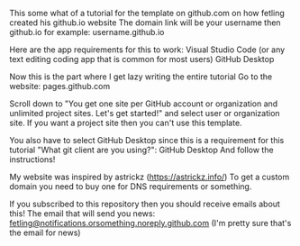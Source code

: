 This some what of a tutorial for the template on github.com on how fetling created his github.io website
The domain link will be your username then github.io for example: username.github.io

Here are the app requirements for this to work:
Visual Studio Code (or any text editing coding app that is common for most users)
GitHub Desktop

Now this is the part where I get lazy writing the entire tutorial
Go to the website: pages.github.com

Scroll down to "You get one site per GitHub account or organization and unlimited project sites. Let's get started!"
and select user or organization site. If you want a project site then you can't use this template.

You also have to select GitHub Desktop since this is a requirement for this tutorial
"What git client are you using?": GitHub Desktop
And follow the instructions!

My website was inspired by astrickz (https://astrickz.info/)
To get a custom domain you need to buy one for DNS requirements or something.

If you subscribed to this repository then you should receive emails about this!
The email that will send you news: fetling@notifications.orsomething.noreply.github.com
(I'm pretty sure that's the email for news)
